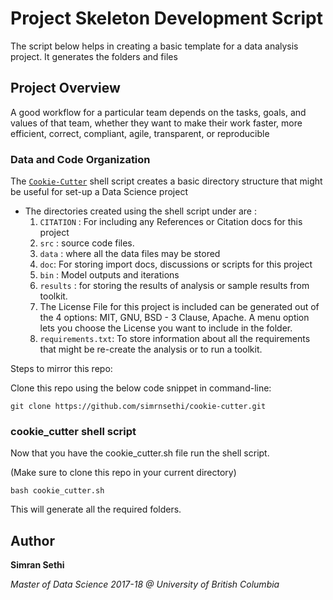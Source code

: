 # Project Skeleton Development Script



The script below helps in creating a basic template for a data analysis project. It generates the folders and files 

## Project Overview



 A good workflow for a particular team depends on the tasks, goals,
and values of that team, whether they want to make their work
faster, more efficient, correct, compliant, agile, transparent, or
reproducible

### Data and Code Organization

The [`Cookie-Cutter`](cookie_cutter.sh) shell script creates a basic directory structure that might be useful for set-up a Data Science project

 
 
* The directories created using the shell script under are :
  1. `CITATION` : For including any References or Citation docs for this project
  2. `src` : source code files. 
  3. `data` : where all the data files may be stored
  4. `doc`: For storing import docs, discussions or scripts for this project
  5. `bin` : Model outputs and iterations
  6. `results` : for storing the results of analysis or sample results from toolkit.
  7. The License File for this project is included can be generated out of the 4 options: MIT, GNU, BSD - 3 Clause, Apache. A menu option lets you choose the License you want to include in the folder.
  8. `requirements.txt`: To store information about all the requirements that might be re-create the analysis or to run a toolkit.




Steps to mirror this repo:

Clone this repo using the below code snippet in command-line:

```
git clone https://github.com/simrnsethi/cookie-cutter.git
```

### cookie_cutter shell script

Now that you have the cookie_cutter.sh file run the shell script.

(Make sure to clone this repo in your current directory)

```
bash cookie_cutter.sh
```

This will generate all the required folders.

## Author

**Simran Sethi**

_Master of Data Science 2017-18 @ University of British Columbia_
